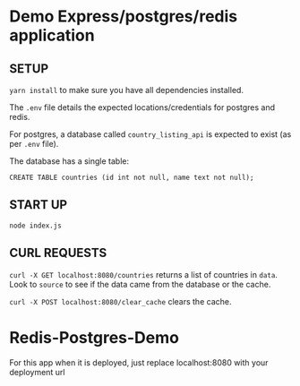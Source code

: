 # Demo Express/postgres/redis application

## SETUP

`yarn install` to make sure you have all dependencies installed.

The `.env` file details the expected locations/credentials for postgres and redis.

For postgres, a database called `country_listing_api` is expected to exist (as per `.env` file).

The database has a single table:

`CREATE TABLE countries (id int not null, name text not null);`

## START UP

`node index.js`

## CURL REQUESTS

`curl -X GET localhost:8080/countries` returns a list of countries in `data`. Look to `source` to see if the data came from the database or the cache.

`curl -X POST localhost:8080/clear_cache` clears the cache.

# Redis-Postgres-Demo

For this app when it is deployed, just replace localhost:8080 with your deployment url
